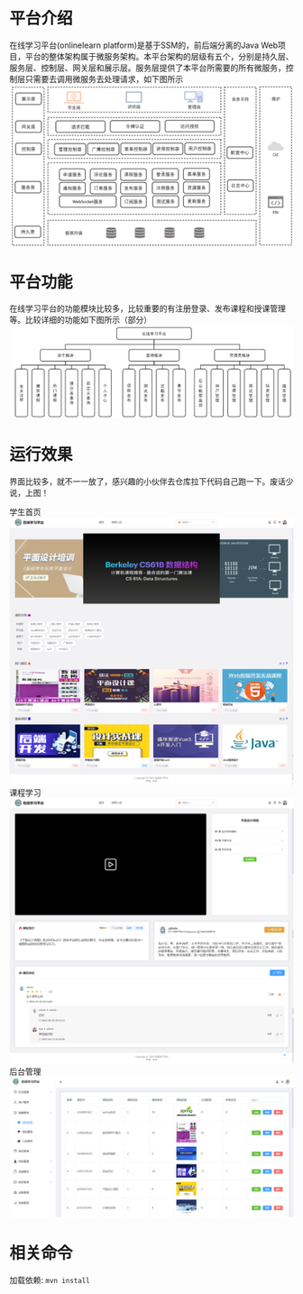 # 平台介绍
在线学习平台(onlinelearn platform)是基于SSM的，前后端分离的Java Web项目，平台的整体架构属于微服务架构。本平台架构的层级有五个，分别是持久层、服务层、控制层、网关层和展示层。服务层提供了本平台所需要的所有微服务，控制层只需要去调用微服务去处理请求，如下图所示
![img.png](src/main/resources/static/img.png)
# 平台功能
在线学习平台的功能模块比较多，比较重要的有注册登录、发布课程和授课管理等。比较详细的功能如下图所示（部分）
![img.png](src/main/resources/static/img-function.png)
# 运行效果
界面比较多，就不一一放了，感兴趣的小伙伴去仓库拉下代码自己跑一下。废话少说，上图！

学生首页
![img.png](src/main/resources/static/stu_index.png)
课程学习
![img.png](src/main/resources/static/course.png)
后台管理
![img.png](src/main/resources/static/mcourse.png)
# 相关命令
加载依赖: ``mvn install``
